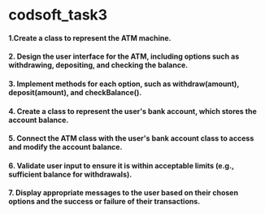 # codsoft_task3

#### 1.Create a class to represent the ATM machine.


#### 2. Design the user interface for the ATM, including options such as withdrawing, depositing, and checking the balance.
   
#### 3. Implement methods for each option, such as withdraw(amount), deposit(amount), and checkBalance().
   
#### 4. Create a class to represent the user's bank account, which stores the account balance.
   
#### 5. Connect the ATM class with the user's bank account class to access and modify the account balance.
   
#### 6. Validate user input to ensure it is within acceptable limits (e.g., sufficient balance for withdrawals).

#### 7. Display appropriate messages to the user based on their chosen options and the success or failure of their transactions.
